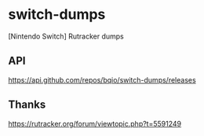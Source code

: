 # switch-dumps
[Nintendo Switch] Rutracker dumps

## API
https://api.github.com/repos/bqio/switch-dumps/releases

## Thanks
https://rutracker.org/forum/viewtopic.php?t=5591249
